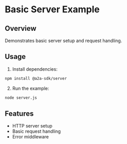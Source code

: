 # Basic Server Example

## Overview
Demonstrates basic server setup and request handling.

## Usage
1. Install dependencies:
```bash
npm install @a2a-sdk/server
```

2. Run the example:
```bash
node server.js
```

## Features
- HTTP server setup
- Basic request handling
- Error middleware
